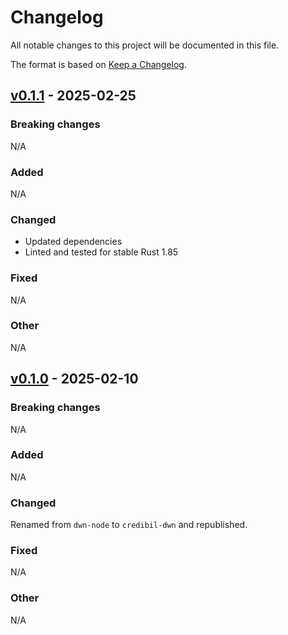 # Changelog

All notable changes to this project will be documented in this file.

The format is based on [Keep a Changelog](https://keepachangelog.com/en/1.0.0/).

## [v0.1.1](https://github.com/credibil/dwn/compare/v0.1.1...v0.1.0) - 2025-02-25

### Breaking changes

N/A

### Added

N/A

### Changed

* Updated dependencies
* Linted and tested for stable Rust 1.85

### Fixed

N/A

### Other

N/A

## [v0.1.0](https://github.com/credibil/dwn/compare/v0.1.0...v0.1.0-beta.1) - 2025-02-10

### Breaking changes

N/A

### Added

N/A

### Changed

Renamed from `dwn-node` to `credibil-dwn` and republished.

### Fixed

N/A

### Other

N/A